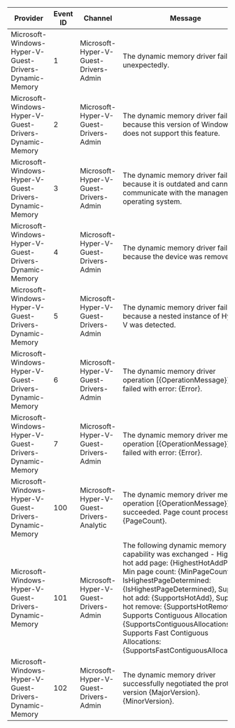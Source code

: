 Provider                                                |  Event ID  |  Channel                                   |  Message
--------------------------------------------------------|------------|--------------------------------------------|-------------------------------------------------------------------------------------------------------------------------------------------------------------------------------------------------------------------------------------------------------------------------------------------------------------------------------------------------------------------------------------------------------------------
Microsoft-Windows-Hyper-V-Guest-Drivers-Dynamic-Memory  |  1         |  Microsoft-Hyper-V-Guest-Drivers-Admin     |  The dynamic memory driver failed unexpectedly.
Microsoft-Windows-Hyper-V-Guest-Drivers-Dynamic-Memory  |  2         |  Microsoft-Hyper-V-Guest-Drivers-Admin     |  The dynamic memory driver failed because this version of Windows does not support this feature.
Microsoft-Windows-Hyper-V-Guest-Drivers-Dynamic-Memory  |  3         |  Microsoft-Hyper-V-Guest-Drivers-Admin     |  The dynamic memory driver failed because it is outdated and cannot communicate with the management operating system.
Microsoft-Windows-Hyper-V-Guest-Drivers-Dynamic-Memory  |  4         |  Microsoft-Hyper-V-Guest-Drivers-Admin     |  The dynamic memory driver failed because the device was removed.
Microsoft-Windows-Hyper-V-Guest-Drivers-Dynamic-Memory  |  5         |  Microsoft-Hyper-V-Guest-Drivers-Admin     |  The dynamic memory driver failed because a nested instance of Hyper-V was detected.
Microsoft-Windows-Hyper-V-Guest-Drivers-Dynamic-Memory  |  6         |  Microsoft-Hyper-V-Guest-Drivers-Admin     |  The dynamic memory driver operation [{OperationMessage}] failed with error: {Error}.
Microsoft-Windows-Hyper-V-Guest-Drivers-Dynamic-Memory  |  7         |  Microsoft-Hyper-V-Guest-Drivers-Admin     |  The dynamic memory driver memory operation [{OperationMessage}] failed with error: {Error}.
Microsoft-Windows-Hyper-V-Guest-Drivers-Dynamic-Memory  |  100       |  Microsoft-Hyper-V-Guest-Drivers-Analytic  |  The dynamic memory driver memory operation [{OperationMessage}] succeeded. Page count processed: {PageCount}.
Microsoft-Windows-Hyper-V-Guest-Drivers-Dynamic-Memory  |  101       |  Microsoft-Hyper-V-Guest-Drivers-Admin     |  The following dynamic memory capability was exchanged - Highest hot add page: {HighestHotAddPage}, Min page count: {MinPageCount}, IsHighestPageDetermined: {IsHighestPageDetermined}, Supports hot add: {SupportsHotAdd}, Supports hot remove: {SupportsHotRemove}, Supports Contiguous Allocations: {SupportsContiguousAllocations}, Supports Fast Contiguous Allocations: {SupportsFastContiguousAllocations}.
Microsoft-Windows-Hyper-V-Guest-Drivers-Dynamic-Memory  |  102       |  Microsoft-Hyper-V-Guest-Drivers-Admin     |  The dynamic memory driver successfully negotiated the protocol version {MajorVersion}.{MinorVersion}.